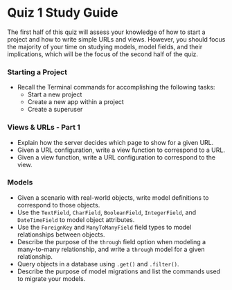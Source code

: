 # Quiz 1 Study Guide

The first half of this quiz will assess your knowledge of how to start a project and how to write simple URLs and views. However, you should focus the majority of your time on studying models, model fields, and their implications, which will be the focus of the second half of the quiz.

### Starting a Project

- Recall the Terminal commands for accomplishing the following tasks:
  - Start a new project
  - Create a new app within a project
  - Create a superuser

### Views & URLs - Part 1

- Explain how the server decides which page to show for a given URL.
- Given a URL configuration, write a view function to correspond to a URL.
- Given a view function, write a URL configuration to correspond to the view.

### Models

- Given a scenario with real-world objects, write model definitions to correspond to those objects.
- Use the `TextField`, `CharField`, `BooleanField`, `IntegerField`, and `DateTimeField` to model object attributes.
- Use the `ForeignKey` and `ManyToManyField` field types to model relationships between objects.
- Describe the purpose of the `through` field option when modeling a many-to-many relationship, and write a `through` model for a given relationship.
- Query objects in a database using `.get()` and `.filter()`.
- Describe the purpose of model migrations and list the commands used to migrate your models.